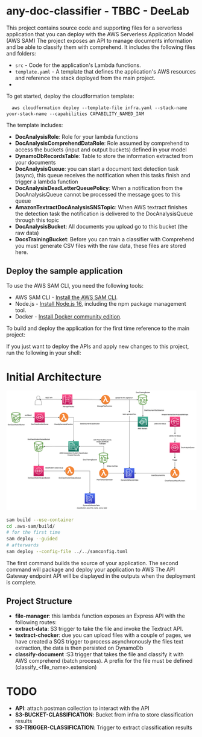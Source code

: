 # any-doc-classifier - TBBC - DeeLab

This project contains source code and supporting files for a serverless application that you can deploy with the AWS Serverless Application Model (AWS SAM) 
The project exposes an API to manage documents information and be able to classify them with comprehend. It includes the following files and folders:

- `src` - Code for the application's Lambda functions.
- `template.yaml` - A template that defines the application's AWS resources and reference the stack deployed from the main project. 
- 
To get started, deploy the cloudformation template:
```
  aws cloudformation deploy --template-file infra.yaml --stack-name your-stack-name --capabilities CAPABILITY_NAMED_IAM
```

The template includes: 

* **DocAnalysisRole**: Role for your lambda functions 
* **DocAnalysisComprehendDataRole**: Role assumed by comprehend to access the buckets (input and output buckets) defined in your model
* **DynamoDbRecordsTable**: Table to store the information extracted from your documents
* **DocAnalysisQueue**: you can start a document text detection task (async), this queue receives the notification when this tasks finish and trigger a lambda function
* **DocAnalysisDeadLetterQueuePolicy**: When a notification from the DocAnalysisQueue cannot be processed the message goes to this queue 
* **AmazonTextractDocAnalysisSNSTopic**: When AWS textract finishes the detection task the notification is delivered to the DocAnalysisQueue through this topic
* **DocAnalysisBucket**: All documents you upload go to this bucket (the raw data)
* **DocsTrainingBucket**: Before you can train a classifier with Comprehend you must generate CSV files with the raw data, these files are stored here. 

## Deploy the sample application

To use the AWS SAM CLI, you need the following tools:

* AWS SAM CLI - [Install the AWS SAM CLI](https://docs.aws.amazon.com/serverless-application-model/latest/developerguide/serverless-sam-cli-install.html).
* Node.js - [Install Node.js 16](https://nodejs.org/en/), including the npm package management tool.
* Docker - [Install Docker community edition](https://hub.docker.com/search/?type=edition&offering=community).

To build and deploy the application for the first time reference to the main project: 

If you just want to deploy the APIs and apply new changes to this project, run the following in your shell:

# Initial Architecture 

![plot](./aws_classification_arch.drawio.png)

```bash
sam build --use-container 
cd .aws-sam/build/
# for the first time 
sam deploy --guided 
# afterwards  
sam deploy --config-file ../../samconfig.toml
```

The first command builds the source of your application. The second command will package and deploy your application to AWS
The API Gateway endpoint API will be displayed in the outputs when the deployment is complete.

## Project Structure 

* **file-manager**: this lambda function exposes an Express API with the following routes:
* **extract-data**: S3 trigger to take the file and invoke the Textract API. 
* **textract-checker**: due you can upload files with a couple of pages, we have created a SQS trigger to process asynchronously the files text extraction, the data is then persisted on DynamoDb
* **classify-document** :S3 trigger that takes the file and classify it with AWS comprehend (batch process). A prefix for the file must be defined (classify_<file_name>.extension)

# TODO 

* **API**: attach postman collection to interact with the API
* **S3-BUCKET-CLASSIFICATION**: Bucket from infra to store classification results 
* **S3-TRIGGER-CLASSIFICATION**:  Trigger to extract classification results